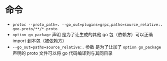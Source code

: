 # 命令

- `protoc --proto_path=. --go_out=plugins=grpc,paths=source_relative:. goo-proto/**/*.proto`
- `option go_package` 声明 是为了让生成的其他 go 包（依赖方）可以正确 import 到本包（被依赖方）
- `--go_out=paths=source_relative:.` 参数 是为了让加了 `option go_package` 声明的 proto 文件可以将 go 代码编译到与其同目录